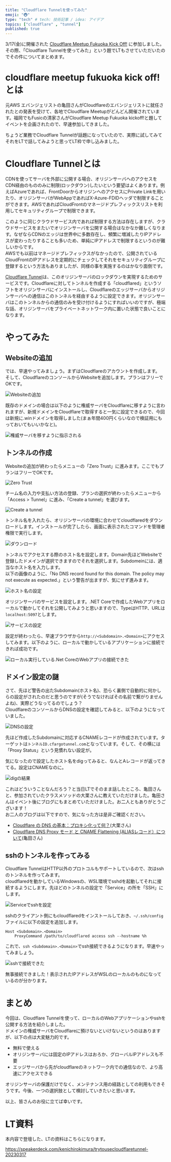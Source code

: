 ```yaml
---
title: "Cloudflare Tunnelを使ってみた"
emoji: "🚇"
type: "tech" # tech: 技術記事 / idea: アイデア
topics: ["cloudflare" , "tunnel"]
published: true
---
```

3/17(金)に開催された [Cloudflare Meetup Fukuoka Kick Off!](https://cfm-cts.connpass.com/event/272936/) に参加しました。その際、「Cloudflare Tunnelを使ってみた」という題でLTもさせていただいたのでその件についてまとめます。

# cloudflare meetup fukuoka kick off!とは

元AWS エバンジェリストの亀田さんがCloudflareのエバンジェリストに就任されたとの発表を受けて、各地でCloudflare Meetupがどんどん開催されています。福岡でもFusicの清家さんがCloudflare Meetup Fukuoka kickoff!と題してイベントを企画されたので、早速参加してきました。

ちょうど業務でCloudflare Tunnelが話題になっていたので、実際に試してみてそれをLTで話してみようと思ってLT枠で申し込みました。

# Cloudflare Tunnelとは

CDNを使ってサーバを外部に公開する場合、オリジンサーバへのアクセスをCDN経由のもののみに制限(ロックダウン)したいという要望はよくあります。例えばAzureであれば、FrontDoorからオリジンへのアクセスにPrivate Linkを用いたり、オリジンサーバがWebAppであればX-Azure-FDIDヘッダで制限することができます。AWSであればCloudFrontのマネージドプレフィックスリストを利用してセキュリティグループで制限できます。

このように同じクラウドサービス内であれば制限する方法は存在しますが、クラウドサービスをまたいでオリジンサーバを公開する場合はなかなか難しくなります。なぜならCDNのエッジは世界中に多数存在し、頻繁に増減したりIPアドレスが変わったりすることも多いため、単純にIPアドレスで制限するというのが難しいからです。  
AWSでも以前はマネージドプレフィックスがなかったので、公開されているCloudFrontのIPアドレスを定期的にチェックしてそれをセキュリティグループに登録するという方法もありましたが、同様の事を実施するのはかなり面倒です。

[Cloudflare Tunnel](https://www.cloudflare.com/ja-jp/products/tunnel/)は、このオリジンサーバのロックダウンを実現するためのサービスです。Cloudflareに対してトンネルを作成する「cloudflared」というソフトをオリジンサーバにインストールし、Cloudflareのエッジサーバからオリジンサーバへの通信はこのトンネルを経由するように設定できます。オリジンサーバはこのトンネルからの通信のみを受け付けるようにすればいいのですが、極端な話、オリジンサーバをプライベートネットワーク内に置いた状態で良いことになります。

# やってみた

## Websiteの追加

では、早速やってみましょう。まずはCloudflareのアカウントを作成します。  
そして、CloudflareのコンソールからWebsiteを追加します。プランはフリーでOKです。

![Websiteの追加](https://storage.googleapis.com/zenn-user-upload/61f4d8d5a5be-20230330.png)

既存のドメインの場合は以下のように権威サーバをCloudflareに移すように言われますが、新規ドメインをCloudflareで取得すると一気に設定できるので、今回は新規に.winドメインを取得しました(まぁ年間400円くらいなので検証用にもっておいてもいいかなと)。

![権威サーバを移すように指示される](https://storage.googleapis.com/zenn-user-upload/64f1ff45a5bd-20230330.png)

## トンネルの作成

Websiteの追加が終わったらメニューの「Zero Trust」に進みます。ここでもプランはフリーでOKです。
 
![Zero Trust](https://storage.googleapis.com/zenn-user-upload/edadcb22e42f-20230330.png)

チーム名の入力や支払い方法の登録、プランの選択が終わったらメニューから「Access > Tunnel」に進み、「Create a tunnel」を選びます。

![Create a tunnel](https://storage.googleapis.com/zenn-user-upload/cfb59e438d6b-20230330.png)

トンネル名を入れたら、オリジンサーバの環境に合わせてcloudflaredをダウンロードします。インストールが完了したら、画面に表示されたコマンドを管理者権限で実行します。

![ダウンロード](https://storage.googleapis.com/zenn-user-upload/9a38d319c6a2-20230330.png)

トンネルでアクセスする際のホスト名を設定します。Domain先ほどWebsiteで登録したドメインが選択できますのでそれを選択します。Subdomeinには、適当なホスト名を入力します。  
以下の画像のように、「No DNS record found for this domain. The policy may not execute as expected.」という警告が出ますが、気にせず進みます。

![ホスト名の設定](https://storage.googleapis.com/zenn-user-upload/3ac622afb977-20230330.png)

オリジンサーバのサービスを設定します。.NET Coreで作成したWebアプリをローカルで動かしてそれを公開してみようと思いますので、TypeはHTTP、URLは`localhost:5097`とします。

![サービスの設定](https://storage.googleapis.com/zenn-user-upload/100c286b08c8-20230330.png)

設定が終わったら、早速ブラウザから`http://<Subdomain>.<Domain>`にアクセスしてみます。以下のように、ローカルで動かしているアプリケーションに接続できれば成功です。

![ローカル実行している.Net CoreのWebアプリの接続できた](https://storage.googleapis.com/zenn-user-upload/bd9cad8bac5b-20230330.png)

## ドメイン設定の謎

さて、先ほど警告の出たSubdomain(ホスト名)、恐らく裏側で自動的に何かしらの設定がされたのだと思うのですが(そうでなければその名前で繋がりませんよね)、実際どうなってるのでしょう？  
CloudflareのコンソールからDNSの設定を確認してみると、以下のようになっていました。

![DNSの設定](https://storage.googleapis.com/zenn-user-upload/283cfa1ca4df-20230330.png)

先ほど作成したSubdomainに対応するCNAMEレコードが作成されています。ターゲットは`トンネルID.cfargotunnel.com`となっています。そして、その横には「Proxy Status」という見慣れない設定が。

気になったので設定したホスト名をdigってみると、なんとAレコードが返ってきてる。設定はCNAMEなのに。

![digの結果](https://storage.googleapis.com/zenn-user-upload/8cbcfb2631e9-20230330.png)

これはどういうことなんだろう？と当日LTでそのまま話したところ、亀田さんと、参加されていたクラスメソッドの大栗さんに教えていただけました。亀田さんはイベント後にブログにもまとめていただけました。お二人ともありがとうございます！  
お二人のブログは以下ですので、気になった方は是非ご確認ください。

- [Cloudflare の DNS の基本：プロキシ化って何？](https://dev.classmethod.jp/articles/cloudflare-dns-basics-what-is-proxy/)(大栗さん)
- [Cloudflare DNS Proxy モード と CNAME Flattening (ALIASレコード）について](https://zenn.dev/kameoncloud/articles/6dec28de015f6f)(亀田さん)

## sshのトンネルを作ってみる

Cloudflare TunnelはHTTP以外のプロトコルもサポートしているので、次はsshのトンネルを作ってみます。  
cloudflaredを動かしているWindowsの、WSL環境でsshdを起動してそれに接続するようにします。先ほどのトンネルの設定で「Service」の所を「SSH」にします。

![Serviceでsshを設定](https://storage.googleapis.com/zenn-user-upload/8e31b3e7317f-20230330.png)

sshのクライアント側にもcloudflaredをインストールしておき、`~/.ssh/config`ファイルに以下の設定を追加します。

```
Host <Subdomain>.<Domain>
    ProxyCommand /path/to/cloudflared access ssh --hostname %h
```

これで、`ssh <Subdomain>.<Domain>`でssh接続できるようになります。早速やってみましょう。

![sshで接続できた](https://storage.googleapis.com/zenn-user-upload/d00492d81730-20230330.png)

無事接続できました！表示されたIPアドレスがWSLのローカルのものになっているのが分かります。

# まとめ

今回は、Cloudflare Tunnelを使って、ローカルのWebアプリケーションやsshを公開する方法を紹介しました。  
ドメインの権威サーバをCloudflareに預けないといけないというのはありますが、以下の点は大変魅力的です。

- 無料で使える
- オリジンサーバには固定のIPアドレスはおろか、グローバルIPアドレスも不要
- エッジサーバから先がcloudflareのネットワーク内での通信なので、より高速にアクセスできる

オリジンサーバの保護だけでなく、メンテナンス用の経路としての利用もできそうです。今後、一つの選択肢として検討していきたいと思います。

以上、皆さんのお役に立てば幸いです。

# LT資料

本内容で登壇した、LTの資料はこちらになります。

https://speakerdeck.com/kenichirokimura/trytousecloudflaretunnel-20230317

